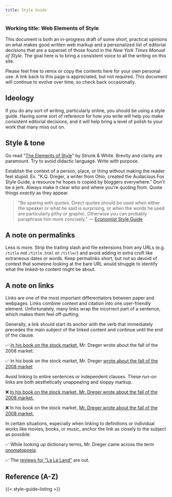 ```yaml
---
title: Style Guide
---
```


### Working title: Web Elements of Style

This document is both an in-progress draft of some short, practical opinions on what makes good written web markup and a personalized list of editorial decisions that are a superset of those found in the _New York Times Manual of Style_. The goal here is to bring a consistent voice to all the writing on this site.

Please feel free to remix or copy the contents here for your own personal use. A link back to this page is appreciated, but not required. This document will continue to evolve over time, so check back occasionally.


## Ideology

If you do any sort of writing, particularly online, you should be using a style guide. Having some sort of reference for how _you_ write will help you make consistent editorial decisions, and it will help bring a level of polish to your work that many miss out on.


## Style & tone

Go read "[The Elements of Style](https://en.wikipedia.org/wiki/The_Elements_of_Style)" by Strunk & White. Brevity and clarity are paramount. Try to avoid didactic language. Write with purpose.

Establish the context of a person, place, or thing without making the reader feel stupid. Ex. "K.Q. Dreger, a writer from Ohio, created the Audacious Fox Style Guide, a resource he hopes is copied by bloggers everywhere." Don't be a jerk. Always make it clear who and where you're quoting from. Quote things _exactly_ as they appear.

> "Be sparing with quotes. Direct quotes should be used when either the speaker or what he said is surprising, or when the words he used are particularly pithy or graphic. Otherwise you can probably paraphrase him more concisely." — [Economist Style Guide][esg]

[esg]:http://www.economist.com/style-guide/quotes

## A note on permalinks

Less is more. Strip the trailing slash and file extensions from any URLs (e.g. `/title` not `/title.html` or `/title/`) and avoid adding in extra cruft like extraneous dates or words. Keep permalinks short, but not so devoid of context that someone looking at the bare URL would struggle to identify what the linked-to content might be about. 

## A note on links

Links are one of the most important differentiators between paper and webpages. Links combine context and citation into one user-friendly element. Unfortunately, many links wrap the incorrect part of a sentence, which makes them feel off-putting. 

Generally, a link should start its anchor with the verb that immediately precedes the main subject of the linked content and continue until the end of the clause.

✅ [In his book on the stock market](#), Mr. Dreger wrote about the fall of the 2008 market.

✅ In his book on the stock market, Mr. Dreger [wrote about the fall of the 2008 market](#)

Avoid linking to entire sentences or independent clauses. These _run-on_ links are both aesthetically unappealing and sloppy markup.

❌ [In his book on the stock market, Mr. Dreger wrote about the fall of the 2008 market.](#)

❌ In his book on the stock market, [Mr. Dreger wrote about the fall of the 2008 market.](#)

In certain situations, especially when linking to definitions or individual works like movies, books, or music, anchor the link as closely to the subject as possible: 

✅ While looking up dictionary terms, Mr. Dreger came across the term [onomatopoeia](#).

✅ The [reviews for "La La Land"](#) are out.

## Reference (A-Z)

{{< style-guide-listing >}}

